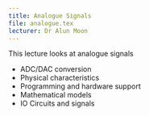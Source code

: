 ```yaml
---
title: Analogue Signals
file: analogue.tex
lecturer: Dr Alun Moon
---
```

This lecture looks at analogue signals
* ADC/DAC conversion
* Physical characteristics
* Programming and hardware support
* Mathematical models
* IO Circuits and signals
